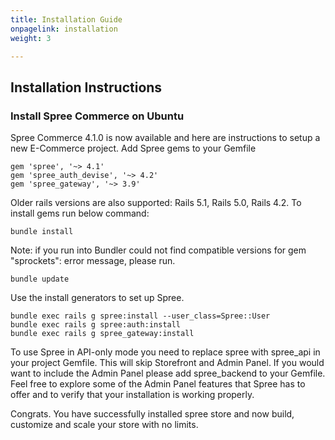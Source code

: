 ```yaml
---
title: Installation Guide
onpagelink: installation
weight: 3

---
```


Installation Instructions
-------------------------

### Install Spree Commerce on Ubuntu

Spree Commerce 4.1.0 is now available and here are instructions to setup a new E-Commerce project. Add Spree gems to your Gemfile

 ```
gem 'spree', '~> 4.1'
gem 'spree_auth_devise', '~> 4.2'
gem 'spree_gateway', '~> 3.9' 
```

Older rails versions are also supported: Rails 5.1, Rails 5.0, Rails 4.2. To install gems run below command:

 ```
 bundle install 
```

Note: if you run into Bundler could not find compatible versions for gem "sprockets": error message, please run.

 ```
 bundle update 
```

Use the install generators to set up Spree.

 ```
bundle exec rails g spree:install --user_class=Spree::User
bundle exec rails g spree:auth:install
bundle exec rails g spree_gateway:install 
```

To use Spree in API-only mode you need to replace spree with spree\_api in your project Gemfile. This will skip Storefront and Admin Panel. If you would want to include the Admin Panel please add spree\_backend to your Gemfile. Feel free to explore some of the Admin Panel features that Spree has to offer and to verify that your installation is working properly.

Congrats. You have successfully installed spree store and now build, customize and scale your store with no limits.